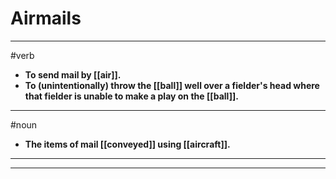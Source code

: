 # Airmails
---
#verb
- **To send mail by [[air]].**
- **To (unintentionally) throw the [[ball]] well over a fielder's head where that fielder is unable to make a play on the [[ball]].**
---
#noun
- **The items of mail [[conveyed]] using [[aircraft]].**
---
---
